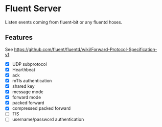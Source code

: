 Fluent Server
=============

Listen events coming from fluent-bit or any fluentd hoses.

Features
--------

See https://github.com/fluent/fluentd/wiki/Forward-Protocol-Specification-v1

 * [x] UDP subprotocol
 * [x] Hearthbeat
 * [x] ack
 * [x] mTls authentication
 * [x] shared key
 * [x] message mode
 * [x] forward mode
 * [x] packed forward
 * [x] compressed packed forward
 * [ ] TlS
 * [ ] username/password authentication
